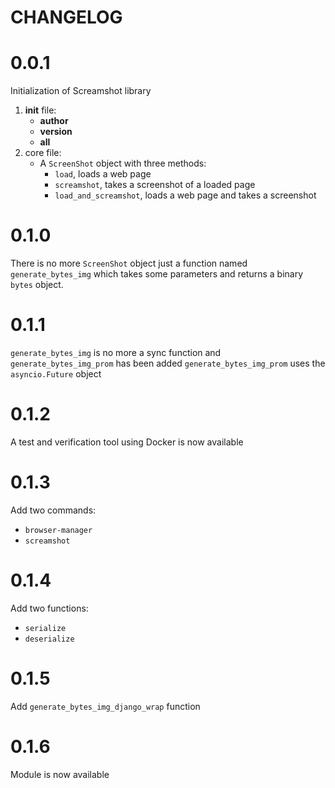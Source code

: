 CHANGELOG
=========

0.0.1
===

Initialization of Screamshot library
1. __init__ file:
    * __author__
    * __version__
    * __all__
2. core file:
    * A `ScreenShot` object with three methods:
        * `load`, loads a web page
        * `screamshot`, takes a screenshot of a loaded page
        * `load_and_screamshot`, loads a web page and takes a screenshot

0.1.0
===

There is no more `ScreenShot` object just a function named `generate_bytes_img` which
takes some parameters and returns a binary `bytes` object.

0.1.1
===

`generate_bytes_img` is no more a sync function and `generate_bytes_img_prom` has been added
`generate_bytes_img_prom` uses the `asyncio.Future` object

0.1.2
===

A test and verification tool using Docker is now available

0.1.3
===

Add two commands:
* `browser-manager`
* `screamshot`

0.1.4
===

Add two functions:
* `serialize`
* `deserialize`

0.1.5
===

Add `generate_bytes_img_django_wrap` function

0.1.6
===

Module is now available 

